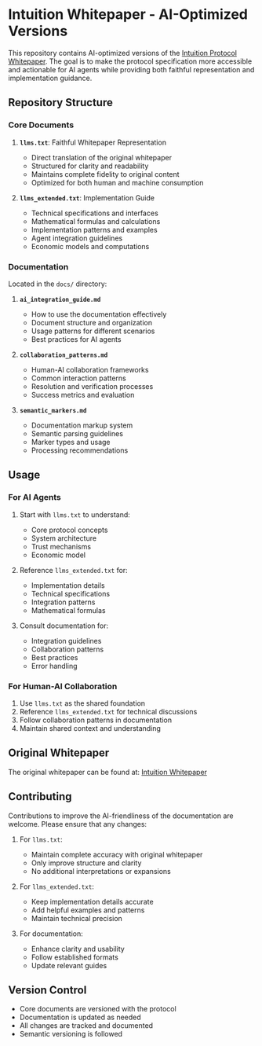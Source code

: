 # Intuition Whitepaper - AI-Optimized Versions

This repository contains AI-optimized versions of the [Intuition Protocol Whitepaper](https://github.com/0xIntuition/intuition-whitepaper/blob/main/intuition_whitepaper.pdf). The goal is to make the protocol specification more accessible and actionable for AI agents while providing both faithful representation and implementation guidance.

## Repository Structure

### Core Documents

1. **`llms.txt`**: Faithful Whitepaper Representation

   - Direct translation of the original whitepaper
   - Structured for clarity and readability
   - Maintains complete fidelity to original content
   - Optimized for both human and machine consumption

2. **`llms_extended.txt`**: Implementation Guide
   - Technical specifications and interfaces
   - Mathematical formulas and calculations
   - Implementation patterns and examples
   - Agent integration guidelines
   - Economic models and computations

### Documentation

Located in the `docs/` directory:

1. **`ai_integration_guide.md`**

   - How to use the documentation effectively
   - Document structure and organization
   - Usage patterns for different scenarios
   - Best practices for AI agents

2. **`collaboration_patterns.md`**

   - Human-AI collaboration frameworks
   - Common interaction patterns
   - Resolution and verification processes
   - Success metrics and evaluation

3. **`semantic_markers.md`**
   - Documentation markup system
   - Semantic parsing guidelines
   - Marker types and usage
   - Processing recommendations

## Usage

### For AI Agents

1. Start with `llms.txt` to understand:

   - Core protocol concepts
   - System architecture
   - Trust mechanisms
   - Economic model

2. Reference `llms_extended.txt` for:

   - Implementation details
   - Technical specifications
   - Integration patterns
   - Mathematical formulas

3. Consult documentation for:
   - Integration guidelines
   - Collaboration patterns
   - Best practices
   - Error handling

### For Human-AI Collaboration

1. Use `llms.txt` as the shared foundation
2. Reference `llms_extended.txt` for technical discussions
3. Follow collaboration patterns in documentation
4. Maintain shared context and understanding

## Original Whitepaper

The original whitepaper can be found at: [Intuition Whitepaper](https://github.com/0xIntuition/intuition-whitepaper/blob/main/intuition_whitepaper.pdf)

## Contributing

Contributions to improve the AI-friendliness of the documentation are welcome. Please ensure that any changes:

1. For `llms.txt`:

   - Maintain complete accuracy with original whitepaper
   - Only improve structure and clarity
   - No additional interpretations or expansions

2. For `llms_extended.txt`:

   - Keep implementation details accurate
   - Add helpful examples and patterns
   - Maintain technical precision

3. For documentation:
   - Enhance clarity and usability
   - Follow established formats
   - Update relevant guides

## Version Control

- Core documents are versioned with the protocol
- Documentation is updated as needed
- All changes are tracked and documented
- Semantic versioning is followed

